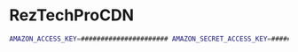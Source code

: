 # RezTechProCDN


```bash
AMAZON_ACCESS_KEY=###################### AMAZON_SECRET_ACCESS_KEY=###################### AMAZON_BUCKET_NAME=###################### nodemon tests/app.js -L
```